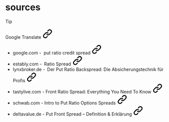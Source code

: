 # sources

> [!TIP]
> Google Translate [![alt text][1]](https://www.google.com/search?q=google+translate)

- google.com - &nbsp;put ratio credit spread [![alt text][1]](https://www.google.com/search?q=put+ratio+credit+spread)
- estably.com -&ensp;Ratio Spread [![alt text][1]](https://estably.com/broker/optionen/optionshandel/ratio-spread/)
- lynxbroker.de -&ensp;Der Put Ratio Backspread: Die Absicherungstechnik für Profis [![alt text][1]](https://www.lynxbroker.de/boerse/boerse-kurse/optionen/optionsstrategien/put-ratio-backspread/)
- tastylive.com - Front Ratio Spread: Everything You Need To Know [![alt text][1]](https://www.tastylive.com/concepts-strategies/ratio-spread)
- schwab.com - Intro to Put Ratio Options Spreads [![alt text][1]](https://www.schwab.com/learn/story/intro-to-put-ratio-options-spreads)
- deltavalue.de - Put Front Spread – Definition & Erklärung [![alt text][1]](https://www.deltavalue.de/put-front-spread/)
<!-- Link sign - Don't Found a better way :-( - You know a better method? - send me a email -->
[1]: ./img/link_symbol.svg
